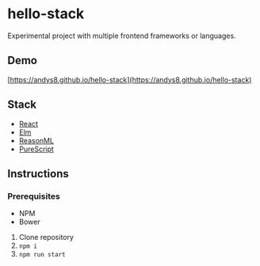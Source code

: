 # hello-stack

Experimental project with multiple frontend frameworks or languages.

## Demo
[https://andys8.github.io/hello-stack](https://andys8.github.io/hello-stack)

## Stack

- [React](https://facebook.github.io/react)
- [Elm](http://elm-lang.org)
- [ReasonML](https://reasonml.github.io)
- [PureScript](http://www.purescript.org)

## Instructions

### Prerequisites
- NPM
- Bower

1. Clone repository
2. `npm i`
3. `npm run start`